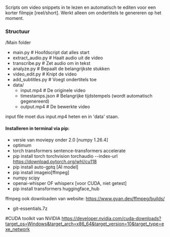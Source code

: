 Scripts om video snippets in te lezen en automatisch te editen voor een korter filmpje [reel/short].
Werkt alleen om ondertitels te genereren op het moment.

### Structuur

/Main folder
- main.py                     # Hoofdscript dat alles start
- extract_audio.py             # Haalt audio uit de video
- transcribe.py                # Zet audio om in tekst
- analyze.py                   # Bepaalt de belangrijkste stukken
- video_edit.py                # Knipt de video
- add_subtitles.py             # Voegt ondertitels toe
- data/
    -   input.mp4                # De originele video
    -   timestamps.json          # Belangrijke tijdstempels (wordt automatisch gegenereerd)
    -   output.mp4               # De bewerkte video

input file moet dus input.mp4 heten en in 'data' staan.

#### Installeren in terminal via pip:
- versie van moviepy onder 2.0 [numpy 1.26.4]
- optimum
- torch transformers sentence-transformers accelerate
- pip install torch torchvision torchaudio --index-url https://download.pytorch.org/whl/cu118
- pip install auto-gptq [AI model]
- pip install imageio[ffmpeg]
- numpy scipy
- openai-whisper OF whisperx [voor CUDA, niet getest]
- pip install transformers huggingface_hub

ffmpeg ook downloaden van website: https://www.gyan.dev/ffmpeg/builds/
- git-essentials.7z

#CUDA toolkit van NVIDIA
https://developer.nvidia.com/cuda-downloads?target_os=Windows&target_arch=x86_64&target_version=10&target_type=exe_network

